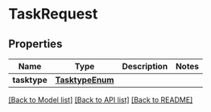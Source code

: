 # TaskRequest


## Properties
Name | Type | Description | Notes
------------ | ------------- | ------------- | -------------
**tasktype** | [**TasktypeEnum**](TasktypeEnum.md) |  | 

[[Back to Model list]](../README.md#documentation-for-models) [[Back to API list]](../README.md#documentation-for-api-endpoints) [[Back to README]](../README.md)


